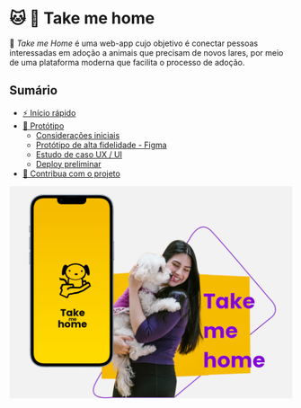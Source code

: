 # :cat: :dog: Take me home


:dart: *Take me Home* é uma web-app cujo objetivo é conectar pessoas interessadas em adoção a animais que precisam de novos lares, por meio de uma plataforma moderna que facilita o processo de adoção.

## Sumário
 - [:zap: Início rápido]()
 - [:pencil: Protótipo]()
   - [Considerações iniciais]()
   - [Protótipo de alta fidelidade - Figma]()
   - [Estudo de caso UX / UI]()
   - [Deploy preliminar]()
 - [:construction: Contribua com o projeto]()


![](./_docs/main-banner.png)
<br>
